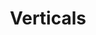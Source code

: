 ---
ee_id_show: '4436'
site: '1'
type: '5'
title: Verticals
url: verticals
live_url:
year: '2019'
venue: Galerie Thaddaeus Ropac
state_country: Salzburg
pitch: A classic European show (maybe my last for a while?). Painting, sculpture,
  drawing, laser ;-)
ps:
imgs: ropac-verticals-2019-01-web-ug--CMTR.jpg,ropac-verticals-2019-01-web-ug--FXib.jpg,ropac-verticals-2019-01-web-ug--dNpQ.jpg,ropac-verticals-2019-01-web-ug--DGZU.jpg,ropac-verticals-2019-01-web-ug--VsVH.jpg,ropac-verticals-2019-01-web-ug--yzY7.jpg,ropac-verticals-2019-01-web-ug--xK98.jpg
things: "[4453] [2018-072-ivyrk] 2018-072 IVYRK,[4454] [2018-072-dukes] 2018-071 Dukes,[4455]
  [2018-084-fil] 2018-084 FIL,[4456] [2018-084-dunk] 2018-084 Dunk,[4459] [2018-116-untitled]
  2018-116 Untitled,[4460] [2018-118-untitled] 2018-118 Untitled,[4461] [2018-121-untitled]
  2018-121 Untitled,[4462] [2018-124-the-original] 2018-124 The Original"
status:
layout: shows
---